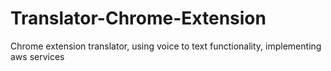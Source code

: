 # Translator-Chrome-Extension
Chrome extension translator, using voice to text functionality, implementing aws services

